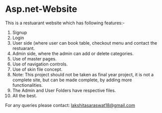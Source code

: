 # Asp.net-Website
This is a restuarant website which has following features:-
1. Signup
2. Login
3. User side (where user can book table, checkout menu and contact the restuarant.
4. Admin side, where the admin can add or delete categories.
5. Use of master pages.
6. Use of navigation controls.
7. Use of skin file concept.
8. Note: This project should not be taken as final year project, it is not a complete site, but can be made complete, by adding more functionalities.
9. The Admin and User Folders have respective files.
10. All the best.

For any queries please contact: lakshitasaraswat18@gmail.com
